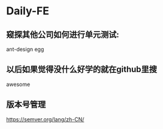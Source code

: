 # Daily-FE

## 窥探其他公司如何进行单元测试:
ant-design
egg

## 以后如果觉得没什么好学的就在github里搜
awesome

## 版本号管理
https://semver.org/lang/zh-CN/